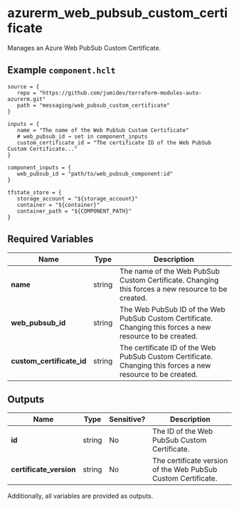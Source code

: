 # azurerm_web_pubsub_custom_certificate

Manages an Azure Web PubSub Custom Certificate.

## Example `component.hclt`

```hcl
source = {
   repo = "https://github.com/jumidev/terraform-modules-auto-azurerm.git"   
   path = "messaging/web_pubsub_custom_certificate"   
}

inputs = {
   name = "The name of the Web PubSub Custom Certificate"   
   # web_pubsub_id → set in component_inputs
   custom_certificate_id = "The certificate ID of the Web PubSub Custom Certificate..."   
}

component_inputs = {
   web_pubsub_id = "path/to/web_pubsub_component:id"   
}

tfstate_store = {
   storage_account = "${storage_account}"   
   container = "${container}"   
   container_path = "${COMPONENT_PATH}"   
}

```

## Required Variables

| Name | Type |  Description |
| ---- | --------- |  ----------- |
| **name** | string |  The name of the Web PubSub Custom Certificate. Changing this forces a new resource to be created. | 
| **web_pubsub_id** | string |  The Web PubSub ID of the Web PubSub Custom Certificate. Changing this forces a new resource to be created. | 
| **custom_certificate_id** | string |  The certificate ID of the Web PubSub Custom Certificate. Changing this forces a new resource to be created. | 



## Outputs

| Name | Type | Sensitive? | Description |
| ---- | ---- | --------- | --------- |
| **id** | string | No  | The ID of the Web PubSub Custom Certificate. | 
| **certificate_version** | string | No  | The certificate version of the Web PubSub Custom Certificate. | 

Additionally, all variables are provided as outputs.
